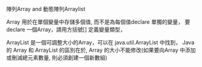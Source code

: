 陣列Array and 動態陣列Arraylist

Array 用於在單個變量中存儲多個值, 而不是為每個值declare 單獨的變量，
要declare 一個Array，請用方括號[] 定義變量類型，

ArrayList 是一個可調整大小的Array，可以在 java.util.ArrayList 中找到，
Java 的 Array 和 ArrayList 的區別在於, Array 的大小不能修改(如果要向Array 中添加或刪減總元素數量, 則必須創建一個新數組)
